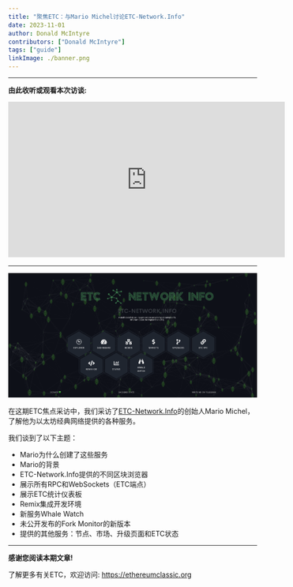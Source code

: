 ```yaml
---
title: "聚焦ETC：与Mario Michel讨论ETC-Network.Info"
date: 2023-11-01
author: Donald McIntyre
contributors: ["Donald McIntyre"]
tags: ["guide"]
linkImage: ./banner.png
---
```


---
**由此收听或观看本次访谈:**

<iframe width="560" height="315" src="https://www.youtube.com/embed/8K9UVv8RdOw?si=4DJmuXr835gWlKSY" title="YouTube video player" frameborder="0" allow="accelerometer; autoplay; clipboard-write; encrypted-media; gyroscope; picture-in-picture; web-share" allowfullscreen></iframe>

---

![](./1.png)

在这期ETC焦点采访中，我们采访了[ETC-Network.Info](https://etc-network.info/)的创始人Mario Michel，了解他为以太坊经典网络提供的各种服务。

我们谈到了以下主题：

- Mario为什么创建了这些服务
- Mario的背景
- ETC-Network.Info提供的不同区块浏览器
- 展示所有RPC和WebSockets（ETC端点）
- 展示ETC统计仪表板
- Remix集成开发环境
- 新服务Whale Watch
- 未公开发布的Fork Monitor的新版本
- 提供的其他服务：节点、市场、升级页面和ETC状态

---

**感谢您阅读本期文章!**

了解更多有关ETC，欢迎访问: https://ethereumclassic.org
